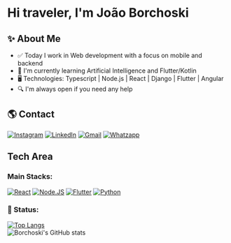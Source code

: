 # Hi traveler, I'm João Borchoski

## ✨ About Me
- ✅ Today I work in Web development with a focus on mobile and backend
- 📖 I'm currently  learning Artificial Intelligence and Flutter/Kotlin
- 🖥️ Technologies: Typescript | Node.js | React | Django | Flutter | Angular 
- 🔍 I'm always open if you need any help

## 🌎 Contact
 [![Instagram](https://img.shields.io/badge/Instagram-E4405F?style=for-the-badge&logo=instagram&logoColor=white)](https://instagram.com/JoaoBorchoski)
 [![LinkedIn](https://img.shields.io/badge/LinkedIn-0077B5?style=for-the-badge&logo=linkedin&logoColor=white)](https://www.linkedin.com/in/joao-henrique-borchoski/)
 [![Gmail](https://img.shields.io/badge/Gmail-D14836?style=for-the-badge&logo=gmail&logoColor=white)](mailto:joaoborchoskidev@gmail.com) 
 [![Whatzapp](https://img.shields.io/badge/WhatsApp-25D366?style=for-the-badge&logo=whatsapp&logoColor=white)](https://wa.me/+554291637950) 

## Tech Area

### Main Stacks:
 [![React](https://img.shields.io/badge/React-20232A?style=for-the-badge&logo=react&logoColor=61DAFB)](https://react.dev/)
 [![Node.JS](https://img.shields.io/badge/Node.js-43853D?style=for-the-badge&logo=node.js&logoColor=white)](https://nodejs.org/en)
 [![Flutter](https://img.shields.io/badge/Flutter-02569B?style=for-the-badge&logo=flutter&logoColor=white)](https://flutter.dev/) 
 [![Python](https://img.shields.io/badge/Python-14354C?style=for-the-badge&logo=python&logoColor=white)](https://www.python.org/) 

### 📃 Status: 
[![Top Langs](https://github-readme-stats.vercel.app/api/top-langs/?username=JoaoBorchoski&layout=donut&langs_count=6)](https://github.com/JoaoBorchoski/github-readme-stats)
<br/>
![Borchoski's GitHub stats](https://github-readme-stats.vercel.app/api?username=JoaoBorchoski&show_icons=true&theme=radical)

